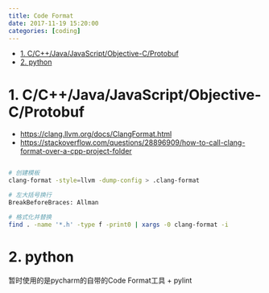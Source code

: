 ```yaml
---
title: Code Format
date: 2017-11-19 15:20:00
categories: [coding]
---
```


<!-- TOC -->

- [1. C/C++/Java/JavaScript/Objective-C/Protobuf](#1-ccjavajavascriptobjective-cprotobuf)
- [2. python](#2-python)

<!-- /TOC -->

<a id="markdown-1-ccjavajavascriptobjective-cprotobuf" name="1-ccjavajavascriptobjective-cprotobuf"></a>
# 1. C/C++/Java/JavaScript/Objective-C/Protobuf

* https://clang.llvm.org/docs/ClangFormat.html
* https://stackoverflow.com/questions/28896909/how-to-call-clang-format-over-a-cpp-project-folder

```bash

# 创建模板
clang-format -style=llvm -dump-config > .clang-format

# 左大括号换行
BreakBeforeBraces: Allman

# 格式化并替换
find . -name '*.h' -type f -print0 | xargs -0 clang-format -i
```


<a id="markdown-2-python" name="2-python"></a>
# 2. python

暂时使用的是pycharm的自带的Code Format工具 + pylint 
